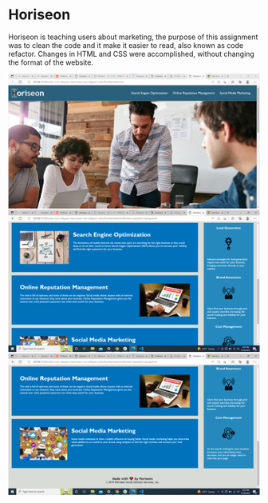 # Horiseon
Horiseon is teaching users about marketing, the purpose of this assignment was to 
clean the code and it make it easier to read, also known as code refactor.
Changes in HTML and CSS were accomplished, without changing the format of the website. 

![Alt text](./Screenshot%202022-09-18%20140353.png?raw=true "Optional Title")
![Alt text](./Screenshot%202022-09-18%20140537.png?raw=true "Optional Title")
![Alt text](./Screenshot%202022-09-18%20140638.png?raw=true "Optional Title")
